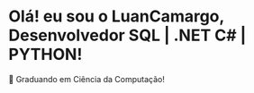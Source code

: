 
# Olá! eu sou o LuanCamargo, Desenvolvedor SQL | .NET C# | PYTHON!

  🌱 Graduando em Ciência da Computação! <br>
  


 
